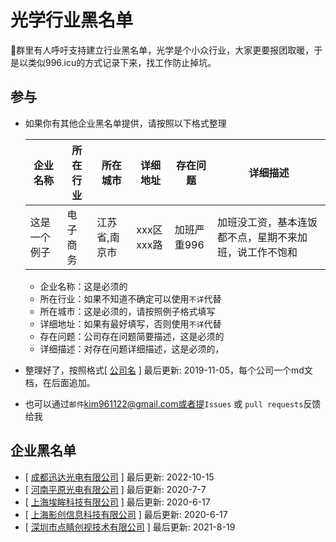 # 光学行业黑名单

:snail:群里有人呼吁支持建立行业黑名单，光学是个小众行业，大家更要报团取暖，于是以类似996.icu的方式记录下来，找工作防止掉坑。



## 参与
- 如果你有其他企业黑名单提供，请按照以下格式整理

  | 企业名称     | 所在行业 | 所在城市      | 详细地址   | 存在问题    | 详细描述                                               |
  | ------------ | -------- | ------------- | ---------- | ----------- | ------------------------------------------------------ |
  | 这是一个例子 | 电子商务 | 江苏省,南京市 | xxx区xxx路 | 加班严重996 | 加班没工资，基本连饭都不点，星期不来加班，说工作不饱和 |

  - 企业名称：这是必须的
  - 所在行业：如果不知道不确定可以使用`不详`代替
  - 所在城市：这是必须的，请按照例子格式填写
  - 详细地址：如果有最好填写，否则使用`不详`代替
  - 存在问题：公司存在问题简要描述，这是必须的
  - 详细描述：对存在问题详细描述，这是必须的，

  

  

  

- 整理好了，按照格式[ [公司名](./doc/doc.md) ] 最后更新: 2019-11-05，每个公司一个md文档，在后面追加。

- 也可以通过`邮件`kim961122@gmail.com或者提`Issues` 或 `pull requests`反馈给我



## 企业黑名单
- [ [成都迅达光电有限公司](./doc/chengduxunda.md) ] 最后更新: 2022-10-15
- [ [河南平原光电有限公司](./doc/henanpingyuan.md) ] 最后更新: 2020-7-7
- [ [上海埃眸科技有限公司](./doc/doc.md) ] 最后更新: 2020-6-17
- [ [上海影创信息科技有限公司](./doc/doc.md) ] 最后更新: 2020-6-17
- [ [深圳市点睛创视技术有限公司](./doc/dianjingchuangshi.md) ] 最后更新: 2021-8-19


